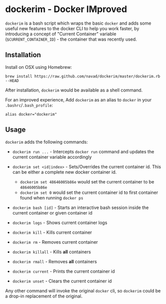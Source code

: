 # dockerim - Docker  IMproved

`dockerim` is a bash script which wraps the basic `docker` and adds some useful new features to the docker CLI to help you work faster, by introducing a concept of "Current Container" variable (`$CURRENT_CONTAINER_ID`) - the container that was recently used.

## Installation

Install on OSX using Homebrew:

```
brew install https://raw.github.com/navad/dockerim/master/dockerim.rb --HEAD
```

After installation, `dockerim` would be available as a shell command.

For an improved experience, Add `dockerim` as an alias to `docker` in your `.bashrc`/`.bash_profile`:

```
alias docker="dockerim"
```

## Usage

`dockerim` adds the following commands:

* `dockerim run ...` - Intercepts `docker run` command and updates the current container variable accordingly

* `dockerim set <id|index>` - Sets/Overrides the current container id. This can be either a complete new docker container id.
    - `dockerim set 48646005b86e` would set the current container to be `48646005b86e` 
    - `dockerim set 0` would set the current container id to first container found when running `docker ps`

* `dockerim bash [id]` - Starts an interactive bash session inside the current container or given container id

* `dockerim logs` - Shows current container logs

* `dockerim kill` - Kills current container

* `dockerim rm` - Removes current container

* `dockerim killall` - Kills **all** containers

* `dockerim rmall` - Removes **all** containers

* `dockerim current` - Prints the current container id

* `dockerim unset` - Clears the current container id

Any other command will invoke the original `docker` cli, so `dockerim` could be a drop-in replacement of the original. 
